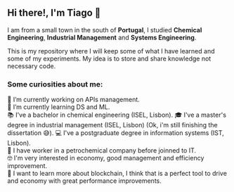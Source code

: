 ## Hi there!, I'm Tiago 👋

I am from a small town in the south of **Portugal**, I studied **Chemical Engineering**, **Industrial Management** and **Systems Engineering**.

This is my repository where I will keep some of what I have learned and some of my experiments. My idea is to store and share knowledge not necessary code.

### Some curiosities about me:
🔬 I’m currently working on APIs management.  
🌱 I’m currently learning DS and ML.  
📚 I've a bachelor in chemical engineering (ISEL, Lisbon).
🎓 I've a master's degree in industrial management (ISEL, Lisbon) (Ok, i'm still finishing the dissertation 😅). 
💻 I've a postgraduate degree in information systems (IST, Lisbon).   
🔧 I have worker in a petrochemical company before joinned to IT.   
🤓 I'm very interested in economy, good management and efficiency improvement.  
🔭 I want to learn more about blockchain, I think that is a perfect tool to drive and economy with great performance improvements. 

<!--
**TiagoSRodrigues/TiagoSRodrigues** is a ✨ _special_ ✨ repository because its `README.md` (this file) appears on your GitHub profile.

Here are some ideas to get you started:

- 🔭 I’m currently working on ...
- 🌱 I’m currently learning ...
- 👯 I’m looking to collaborate on ...
- 🤔 I’m looking for help with ...
- 💬 Ask me about ...
- 📫 How to reach me: ...
- 😄 Pronouns: ...
- ⚡ Fun fact: ...
-->




